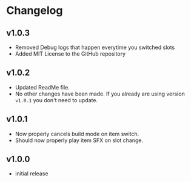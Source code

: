 # Changelog

## v1.0.3
* Removed Debug logs that happen everytime you switched slots
* Added MIT License to the GitHub repository

## v1.0.2
* Updated ReadMe file. 
* No other changes have been made. If you already are using version `v1.0.1` you don't need to update.

## v1.0.1
* Now properly cancels build mode on item switch.
* Should now properly play item SFX on slot change.

## v1.0.0
* initial release